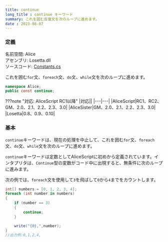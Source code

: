 ```yaml
---
title: continue
long_title : continue キーワード
summary: これを囲む反復文を次のループに進めます。
date : 2023-08-07
---
```


### 定義
名前空間: Alice<br/>
アセンブリ: Losetta.dll<br/>
ソースコード: [Constants.cs](https://github.com/WSOFT-Project/Losetta/blob/master/Losetta/Constants.cs)

これを囲む`for`文、`foreach`文、`do`文、`while`文を次のループに進めます。

```cs title="AliceScript"
namespace Alice;
public const continue;
```

???note "対応: AliceScript RC1以降"
    |対応||
    |---|---|
    |AliceScript|RC1、RC2、GM、2.0、2.1、2.2、2.3、3.0|
    |AliceSister|GM、2.0、2.1、2.2、2.3、3.0|
    |Losetta|0.8、0.9、0.10|

### 基本
`continue`キーワードは、現在の処理を中止して、これを囲む`for`文、`foreach`文、`do`文、`while`文を次のループに進めます。

`continue`キーワードは定数としてAliceScriptに初めから定義されています。インタプリタは、`Continue`型の変数がコード中に出現すると、無条件に次のループに進みます。

次の例では、`foreach`文を使用して`3`を飛ばして`0`から`4`までをカウントします。

```cs title="AliceScript"
int[] numbers = [0, 1, 2, 3, 4];
foreach (int number in numbers)
{
    if (number == 3)
    {
        continue;
    }

    write("{0},",number);
}
//出力例:0,1,2,4,
```